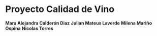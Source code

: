 # Proyecto Calidad de Vino

**Mara Alejandra Calderón Diaz**
**Julian Mateus Laverde**
**Milena Mariño Ospina**
**Nicolas Torres**